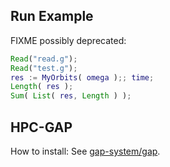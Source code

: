 ## Run Example
FIXME possibly deprecated:
```gap
Read("read.g");
Read("test.g");
res := MyOrbits( omega );; time;
Length( res );
Sum( List( res, Length ) );
```

## HPC-GAP
How to install:
See [gap-system/gap](https://github.com/gap-system/gap/wiki/Building-HPC-GAP).
